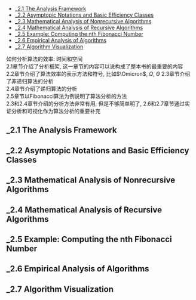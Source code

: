 <!-- TOC -->

- [_2.1 The Analysis Framework](#_21-the-analysis-framework)
- [_2.2 Asymptopic Notations and Basic Efficiency Classes](#_22-asymptopic-notations-and-basic-efficiency-classes)
- [_2.3 Mathematical Analysis of Nonrecursive Algorithms](#_23-mathematical-analysis-of-nonrecursive-algorithms)
- [_2.4 Mathematical Analysis of Recursive Algorithms](#_24-mathematical-analysis-of-recursive-algorithms)
- [_2.5 Example: Computing the nth Fibonacci Number](#_25-example-computing-the-nth-fibonacci-number)
- [_2.6 Empirical Analysis of Algorithms](#_26-empirical-analysis-of-algorithms)
- [_2.7 Algorithm Visualization](#_27-algorithm-visualization)

<!-- /TOC -->

如何分析算法的效率: 时间和空间  
2.1章节介绍了分析框架, 这一章节的内容可以说构成了整本书的最重要的内容  
2.2章节介绍了算法效率的表示方法和符号, 比如$\Omicron$, $\Omega$, $\Theta$
2.3章节介绍了非递归算法的分析  
2.4章节介绍了递归算法的分析  
2.5章节以Fibonacci算法为例说明了算法分析的方法  
2.3和2.4章节介绍的分析方法非常有用, 但是不够简单明了, 2.6和2.7章节通过实证分析和可视化作为算法分析的重要补充

<a id="markdown-_21-the-analysis-framework" name="_21-the-analysis-framework"></a>
## _2.1 The Analysis Framework

<a id="markdown-_22-asymptopic-notations-and-basic-efficiency-classes" name="_22-asymptopic-notations-and-basic-efficiency-classes"></a>
## _2.2 Asymptopic Notations and Basic Efficiency Classes

<a id="markdown-_23-mathematical-analysis-of-nonrecursive-algorithms" name="_23-mathematical-analysis-of-nonrecursive-algorithms"></a>
## _2.3 Mathematical Analysis of Nonrecursive Algorithms

<a id="markdown-_24-mathematical-analysis-of-recursive-algorithms" name="_24-mathematical-analysis-of-recursive-algorithms"></a>
## _2.4 Mathematical Analysis of Recursive Algorithms

<a id="markdown-_25-example-computing-the-nth-fibonacci-number" name="_25-example-computing-the-nth-fibonacci-number"></a>
## _2.5 Example: Computing the nth Fibonacci Number

<a id="markdown-_26-empirical-analysis-of-algorithms" name="_26-empirical-analysis-of-algorithms"></a>
## _2.6 Empirical Analysis of Algorithms

<a id="markdown-_27-algorithm-visualization" name="_27-algorithm-visualization"></a>
## _2.7 Algorithm Visualization